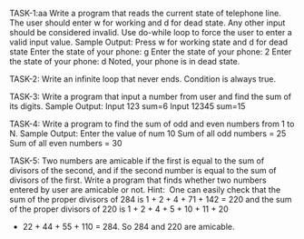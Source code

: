 TASK-1:aa
Write a program that reads the current state of telephone line. The user should enter
w for working and d for dead state. Any other input should be considered invalid.
Use do-while loop to force the user to enter a valid input value.
Sample Output:
Press w for working state and d for dead state
Enter the state of your phone: g
Enter the state of your phone: 2
Enter the state of your phone: d
Noted, your phone is in dead state.

TASK-2: 
Write an infinite loop that never ends. Condition is always true.

TASK-3: 
Write a program that input a number from user and find the sum of its digits.
Sample Output:
Input 123 sum=6
Input 12345 sum=15

TASK-4: 
Write a program to find the sum of odd and even numbers from 1 to N.
Sample Output:
Enter the value of num 10
Sum of all odd numbers = 25
Sum of all even numbers = 30

TASK-5: 
Two numbers are amicable if the first is equal to the sum of divisors of the second,
and if the second number is equal to the sum of divisors of the first. Write a
program that finds whether two numbers entered by user are amicable or not.
Hint:
 One can easily check that the sum of the proper divisors of 284 is 1 + 2 + 4 + 71 +
142 = 220 and the sum of the proper divisors of 220 is 1 + 2 + 4 + 5 + 10 + 11 + 20
+ 22 + 44 + 55 + 110 = 284. So 284 and 220 are amicable.
